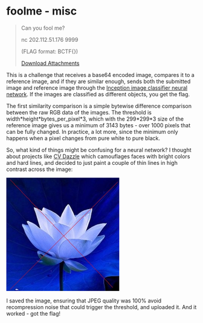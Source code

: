 # foolme - misc

> Can you fool me?
>
> nc 202.112.51.176 9999
>
> (FLAG format: BCTF{})
>
> [Download Attachments](./c08be7bc-c68e-4c18-8372-f3167c92fc97.zip)

This is a challenge that receives a base64 encoded image, compares it to a
reference image, and if they are similar enough, sends both the submitted image
and reference image through the [Inception image classifier neural network](https://github.com/Hvass-Labs/TensorFlow-Tutorials/blob/master/inception.py).
If the images are classified as different objects, you get the flag.

The first similarity comparison is a simple bytewise difference comparison
between the raw RGB data of the images. The threshold is width\*height\*bytes_per_pixel\*3,
which with the 299\*299\*3 size of the reference image gives us a minimum of
3143 bytes - over 1000 pixels that can be fully changed. In practice, a lot
more, since the minimum only happens when a pixel changes from pure white to
pure black.

So, what kind of things might be confusing for a neural network? I thought
about projects like [CV Dazzle](https://cvdazzle.com/) which camouflages
faces with bright colors and hard lines, and decided to just paint a couple of
thin lines in high contrast across the image:

![not a flower](./edited.jpg)

I saved the image, ensuring that JPEG quality was 100% avoid recompression
noise that could trigger the threshold, and uploaded it. And it worked - got
the flag!

